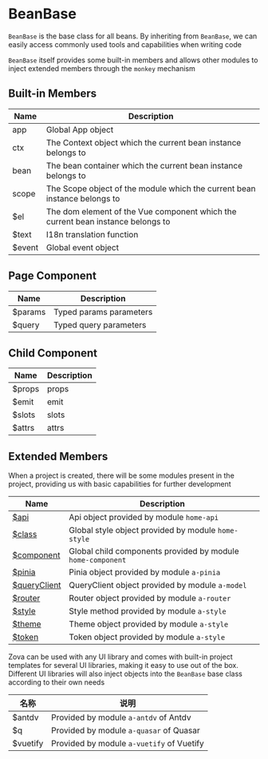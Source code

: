 # BeanBase

`BeanBase` is the base class for all beans. By inheriting from `BeanBase`, we can easily access commonly used tools and capabilities when writing code

`BeanBase` itself provides some built-in members and allows other modules to inject extended members through the `monkey` mechanism

## Built-in Members

| Name   | Description                                                                     |
| ------ | ------------------------------------------------------------------------------- |
| app    | Global App object                                                               |
| ctx    | The Context object which the current bean instance belongs to                   |
| bean   | The bean container which the current bean instance belongs to                   |
| scope  | The Scope object of the module which the current bean instance belongs to       |
| $el    | The dom element of the Vue component which the current bean instance belongs to |
| $text  | I18n translation function                                                       |
| $event | Global event object                                                             |

## Page Component

| Name    | Description             |
| ------- | ----------------------- |
| $params | Typed params parameters |
| $query  | Typed query parameters  |

## Child Component

| Name   | Description |
| ------ | ----------- |
| $props | props       |
| $emit  | emit        |
| $slots | slots       |
| $attrs | attrs       |

## Extended Members

When a project is created, there will be some modules present in the project, providing us with basic capabilities for further development

| Name                                                    | Description                                                 |
| ------------------------------------------------------- | ----------------------------------------------------------- |
| [$api](../../techniques/api/introduction.md)            | Api object provided by module `home-api`                    |
| [$class](../../techniques/css-in-js/class.md)           | Global style object provided by module `home-style`         |
| [$component](../scope/component.md)                     | Global child components provided by module `home-component` |
| [$pinia](../../vue/pinia.md)                            | Pinia object provided by module `a-pinia`                   |
| [$queryClient](../../techniques/model/introduction.md)  | QueryClient object provided by module `a-model`             |
| [$router](../../techniques/router/navigation-guards.md) | Router object provided by module `a-router`                 |
| [$style](../../techniques/css-in-js/style.md)           | Style method provided by module `a-style`                   |
| [$theme](../../techniques/css-in-js/theme.md)           | Theme object provided by module `a-style`                   |
| [$token](../../techniques/css-in-js/token.md)           | Token object provided by module `a-style`                   |

Zova can be used with any UI library and comes with built-in project templates for several UI libraries, making it easy to use out of the box. Different UI libraries will also inject objects into the `BeanBase` base class according to their own needs

| 名称     | 说明                                      |
| -------- | ----------------------------------------- |
| $antdv   | Provided by module `a-antdv` of Antdv     |
| $q       | Provided by module `a-quasar` of Quasar   |
| $vuetify | Provided by module `a-vuetify` of Vuetify |
